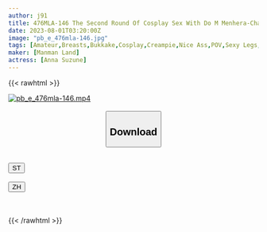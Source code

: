 ```yaml
---
author: j91
title: 476MLA-146 The Second Round Of Cosplay Sex With Do M Menhera-Chan, Who Likes Peeing Of Joy After Being Vaginal Cum Shot! ! (Anna Suzune)
date: 2023-08-01T03:20:00Z
image: "pb_e_476mla-146.jpg"
tags: [Amateur,Breasts,Bukkake,Cosplay,Creampie,Nice Ass,POV,Sexy Legs,Squirting ]
maker: [Manman Land]
actress: [Anna Suzune]
---
```



{{< rawhtml >}}

<div class="video" data-videoid="MebwVp9eG9smmLv">
    <a href="javascript:;">
        <img src="https://my.j91.asia/posts/pb_e_476mla-146/pb_e_476mla-146.jpg" width="WIDTH" height="HEIGHT" alt="pb_e_476mla-146.mp4" loading="lazy">
    </a>
</div>

<script type="text/javascript" src="https://j91.asia/asset/on-demand-st.js"></script>

<br>
  <link rel="stylesheet" href="https://j91.asia/asset/bs5.css">
  
  <center>
  <button class="btn btn-primary" type="button" data-bs-toggle="collapse" data-bs-target=".multi-collapse" aria-expanded="false" aria-controls="multiCollapseExample1 multiCollapseExample2"><h2>Download</h2></button></center>
</p>
<div class="row">
  <div class="col">
    <div class="collapse multi-collapse" id="multiCollapseExample1">
      <div class="card card-body">
	      	      <br>
<div class="buttons">  
<a href="https://streamtape.to/v/MebwVp9eG9smmLv"><button class="btn-hover color-3"><i class="fa fa-download"></i> ST</button></a></div>
    </div>
  </div>
</div>
  <div class="col">
    <div class="collapse multi-collapse" id="multiCollapseExample2">
      <div class="card card-body">
	      <br>
<div class="buttons">
    <a href="https://lylxan.com/x80v6tri1q0j.html"><button class="btn-hover color-9"><i class="fa fa-download"></i> ZH</button></a></div>
<br><br>
      </div>
    </div>
  </div>
</div>

{{< /rawhtml >}}
